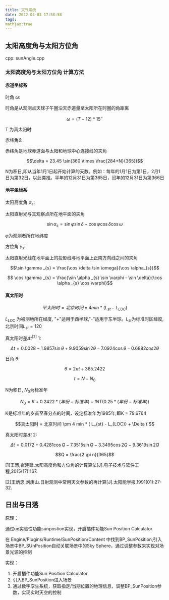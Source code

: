 ```yaml
---
title: 天气系统
date: 2022-04-03 17:58:58
tags:
mathjax:true
---
```


## 太阳高度角与太阳方位角

cpp: sunAngle.cpp

### 太阳高度角与太阳方位角 计算方法

#### 赤道坐标系

时角 $\omega$:

时角是从观测点天球子午圈沿天赤道量至太阳所在时圈的角距离

$$\omega = (T - 12) * 15^{\circ}$$

T 为真太阳时

赤纬角$\delta$:

赤纬角是地球赤道面与太阳和地球中心连接线的夹角

$$\delta = 23.45 \sin(360 \times \frac{284+N}{365})$$

N为积日,即从当年1月1日起开始计算的天数。例如：每年的1月1日为第1日，2月1日为第32日，以此类推。平年的12月31日为第365日，闰年的12月31日为第366日

#### 地平坐标系

太阳高度角 $\alpha _{s}$:

太阳直射光与其观察点所在地平面的夹角

$$ \sin \alpha _{s} = \sin{\varphi}\sin{\delta} + \cos{\varphi}\cos{\delta} \cos \omega $$

$\varphi$为观测者所在地纬度

方位角 $\gamma _{s}$:

太阳直射光线在地平面上的投影线与地平面上正南方向线之间的夹角

$$\sin \gamma _{s} = \frac{\cos \delta \sin \omega}{\cos \alpha_{s}}$$

$$ \cos \gamma _{s} = \frac{\sin \alpha _{s} \sin \varphi - \sin \delta}{\cos \alpha _{s} \cos \varphi}$$

#### 真太阳时

$$ 平太阳时 = 北京时间 \pm 4 min * ( L_{st} - L_{LOC})$$

$L_{LOC}$ 为被测地所在经度, "+"适用于西半球,"-"适用于东半球。$L_{st}$为标准时区经度,北京时间$L_{st}=120$

真太阳时差$\Delta t^{[2]}$ 1:

$$ \Delta t = 0.0028 - 1.9857 \sin \theta + 9.9059 \sin 2 \theta - 7.0924 \cos \theta - 0.6882 cos 2 \theta $$

日角 $\theta$:

$$\theta = 2 \pi t \div 365.2422$$

$$ t = N - N_{0}$$

N为积日, $N_{0}$为标准年

$$N_{0} = K + 0.2422 * (年份 - 标准年) - INT(0.25 * (年份 - 标准年))$$

K是标准年的岁首至春分点的时间，设定标准年为1985年,即K = 79.6764

$$真太阳时 = 北京时间 \pm 4 min * ( L_{st} - L_{LOC}) + \Delta t`$$

真太阳时差$\Delta t$ 2:

$$ \Delta t = 0.0172 + 0.4281 \cos Q - 7.3515 \sin Q - 3.3495 \cos 2Q - 9.3619 \sin 2Q$$

$$Q = \frac{2 \pi n}{365}$$

[1]王慧,崔连延.太阳高度角和方位角的计算算法[J].电子技术与软件工程,2015(17):167.

[2]王炳忠,刘庚山.日射观测中常用天文参数的再计算[J].太阳能学报,1991(01):27-32.

## 日出与日落

原理：

通过ue实验性功能sunpostion实现，开启插件功能Sun Position Calculator

在 Engine/Plugins/Runtime/SunPosition/Content 中找到BP_SunPosition,引入场景中BP_SUnPosition自动关联场景中的Sky Sphere，通过调整参数来实现对场景光源的控制

实现：

1. 开启插件功能Sun Position Calculator
2. 引入BP_SunPosition进入场景
3. 通过数字孪生系统，获取指定/当期位置的地理信息，调整BP_SunPosition参数，实现实时天空的控制